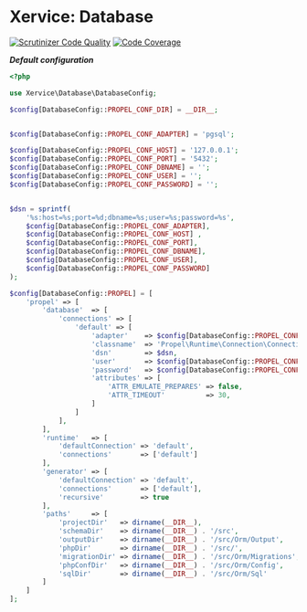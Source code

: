 Xervice: Database
==================

[![Scrutinizer Code Quality](https://scrutinizer-ci.com/g/xervice/database/badges/quality-score.png?b=master)](https://scrutinizer-ci.com/g/xervice/database/?branch=master)
[![Code Coverage](https://scrutinizer-ci.com/g/xervice/database/badges/coverage.png?b=master)](https://scrutinizer-ci.com/g/xervice/database/?branch=master)

***Default configuration***
```php
<?php

use Xervice\Database\DatabaseConfig;

$config[DatabaseConfig::PROPEL_CONF_DIR] = __DIR__;


$config[DatabaseConfig::PROPEL_CONF_ADAPTER] = 'pgsql';

$config[DatabaseConfig::PROPEL_CONF_HOST] = '127.0.0.1';
$config[DatabaseConfig::PROPEL_CONF_PORT] = '5432';
$config[DatabaseConfig::PROPEL_CONF_DBNAME] = '';
$config[DatabaseConfig::PROPEL_CONF_USER] = '';
$config[DatabaseConfig::PROPEL_CONF_PASSWORD] = '';


$dsn = sprintf(
    '%s:host=%s;port=%d;dbname=%s;user=%s;password=%s',
    $config[DatabaseConfig::PROPEL_CONF_ADAPTER],
    $config[DatabaseConfig::PROPEL_CONF_HOST] ,
    $config[DatabaseConfig::PROPEL_CONF_PORT],
    $config[DatabaseConfig::PROPEL_CONF_DBNAME],
    $config[DatabaseConfig::PROPEL_CONF_USER],
    $config[DatabaseConfig::PROPEL_CONF_PASSWORD]
);

$config[DatabaseConfig::PROPEL] = [
    'propel' => [
        'database'  => [
            'connections' => [
                'default' => [
                    'adapter'    => $config[DatabaseConfig::PROPEL_CONF_ADAPTER],
                    'classname'  => 'Propel\Runtime\Connection\ConnectionWrapper',
                    'dsn'        => $dsn,
                    'user'       => $config[DatabaseConfig::PROPEL_CONF_USER],
                    'password'   => $config[DatabaseConfig::PROPEL_CONF_PASSWORD],
                    'attributes' => [
                        'ATTR_EMULATE_PREPARES' => false,
                        'ATTR_TIMEOUT'          => 30,
                    ]
                ]
            ],
        ],
        'runtime'   => [
            'defaultConnection' => 'default',
            'connections'       => ['default']
        ],
        'generator' => [
            'defaultConnection' => 'default',
            'connections'       => ['default'],
            'recursive'         => true
        ],
        'paths'     => [
            'projectDir'   => dirname(__DIR__),
            'schemaDir'    => dirname(__DIR__) . '/src',
            'outputDir'    => dirname(__DIR__) . '/src/Orm/Output',
            'phpDir'       => dirname(__DIR__) . '/src/',
            'migrationDir' => dirname(__DIR__) . '/src/Orm/Migrations',
            'phpConfDir'   => dirname(__DIR__) . '/src/Orm/Config',
            'sqlDir'       => dirname(__DIR__) . '/src/Orm/Sql'
        ]
    ]
];
```